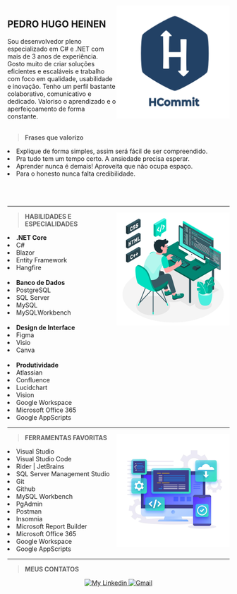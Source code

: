 <img src="https://github.com/PedroHugoHeinen/pedrohugoheinen/blob/55036a1ac97d4329ec454cf200fee0a41f0e798c/assets/images/HCommit%20-%20GitHub.png" min-width="256px" max-width="256px" width="256px" align="right" alt="HCommit" href="https://pedrohugoheinen.github.io/pedrohugoheinen/">

## **PEDRO HUGO HEINEN** <br>
Sou desenvolvedor pleno especializado em C# e .NET com mais de 3 anos de experiência. Gosto muito de criar soluções eficientes e escaláveis e trabalho com foco em qualidade, usabilidade e inovação. Tenho um perfil bastante colaborativo, comunicativo e dedicado. Valoriso o aprendizado e o aperfeiçoamento de forma constante.<br><br>

> <strong>Frases que valorizo</strong><br>
<li>Explique de forma simples, assim será fácil de ser compreendido.</li>
<li>Pra tudo tem um tempo certo. A ansiedade precisa esperar.</li>
<li>Aprender nunca é demais! Aproveita que não ocupa espaço.</li>
<li>Para o honesto nunca falta credibilidade.</li>
<br><br><br>

----

<img src="https://github.com/PedroHugoHeinen/PedroHugoHeinen/blob/b95395d2ca31e55a872188992f4c74e185c658d8/Devs.jpg" min-width="256px" max-width="256px" width="256px" align="right" alt="Devs">

> <strong>HABILIDADES E ESPECIALIDADES</strong><br>
<li><strong>.NET Core</strong></li>
<li>C#</li>
<li>Blazor</li>
<li>Entity Framework</li>
<li>Hangfire</li><br>

<li><strong>Banco de Dados</strong></li>
<li>PostgreSQL</li>
<li>SQL Server</li>
<li>MySQL</li>
<li>MySQLWorkbench</li><br>

<li><strong>Design de Interface</strong></li>
<li>Figma</li>
<li>Visio</li>
<li>Canva</li><br>

<li><strong>Produtividade</strong></li>
<li>Atlassian</li>
<li>Confluence</li>
<li>Lucidchart</li>
<li>Vision</li>
<li>Google Workspace</li>
<li>Microsoft Office 365</li>
<li>Google AppScripts</li>
</p>

----

<img src="https://github.com/PedroHugoHeinen/PedroHugoHeinen/blob/537366063df641b68d82bd8bcfa701388210d151/DevTools.jpg" min-width="256px" max-width="256px" width="256px" align="right" alt="HCommit">

> <strong>FERRAMENTAS FAVORITAS</strong>
<li>Visual Studio</li>
<li>Visual Studio Code</li>
<li>Rider | JetBrains</li>
<li>SQL Server Management Studio</li>
<li>Git</li>
<li>Github</li>
<li>MySQL Workbench</li>
<li>PgAdmin</li>
<li>Postman</li>
<li>Insomnia</li>
<li>Microsoft Report Builder</li>
<li>Microsoft Office 365</li>
<li>Google Workspace</li>
<li>Google AppScripts</li>
</p>

----

> <strong>MEUS CONTATOS</strong>
<p align="center">
    <a href="https://www.linkedin.com/in/pedrohugoheinen/">
        <img alt="My Linkedin" src="https://img.shields.io/static/v1?style=for-the-badge&logo=linkedin&label=LinkedIn&message=pedrohugoheinen&color=214083">
    </a>
    <a href="mailto:pedro.hugo.heinen@gmail.com">
        <img alt="Gmail" src="https://img.shields.io/static/v1?style=for-the-badge&logo=gmail&label=Gmail&message=pedro.hugo.heinen@gmail.com&color=214083">
    </a>
</p>